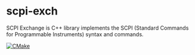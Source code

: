 # scpi-exch
SCPI Exchange is C++ library implements the SCPI (Standard Commands for Programmable Instruments) syntax and commands.

[![CMake](https://github.com/a-chernenko/scpi-exch/actions/workflows/cmake.yml/badge.svg)](https://github.com/a-chernenko/scpi-exch/actions/workflows/cmake.yml)
